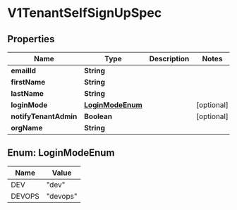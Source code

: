 # V1TenantSelfSignUpSpec

## Properties
Name | Type | Description | Notes
------------ | ------------- | ------------- | -------------
**emailId** | **String** |  | 
**firstName** | **String** |  | 
**lastName** | **String** |  | 
**loginMode** | [**LoginModeEnum**](#LoginModeEnum) |  |  [optional]
**notifyTenantAdmin** | **Boolean** |  |  [optional]
**orgName** | **String** |  | 

<a name="LoginModeEnum"></a>
## Enum: LoginModeEnum
Name | Value
---- | -----
DEV | &quot;dev&quot;
DEVOPS | &quot;devops&quot;
